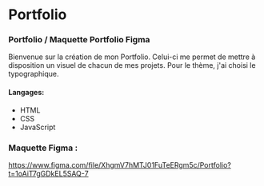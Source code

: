 # Portfolio
### Portfolio / Maquette Portfolio Figma

Bienvenue sur la création de mon Portfolio. Celui-ci me permet de mettre à disposition un visuel de chacun de mes projets.
Pour le thème, j'ai choisi le typographique.

#### Langages:

  - HTML
  - CSS
  - JavaScript


### Maquette Figma :

https://www.figma.com/file/XhgmV7hMTJ01FuTeERgm5c/Portfolio?t=1oAiT7gGDkEL5SAQ-7
